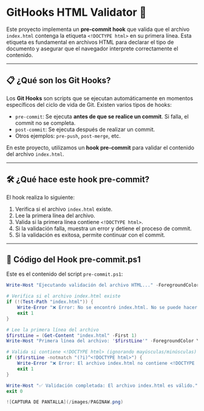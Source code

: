 # GitHooks HTML Validator 🚦

Este proyecto implementa un **pre-commit hook** que valida que el archivo `index.html` contenga la etiqueta `<!DOCTYPE html>` en su primera línea. Esta etiqueta es fundamental en archivos HTML para declarar el tipo de documento y asegurar que el navegador interprete correctamente el contenido.

---

## 📋 **¿Qué son los Git Hooks?**

Los **Git Hooks** son scripts que se ejecutan automáticamente en momentos específicos del ciclo de vida de Git. Existen varios tipos de hooks:

- `pre-commit`: Se ejecuta **antes de que se realice un commit**. Si falla, el commit no se completa.
- `post-commit`: Se ejecuta después de realizar un commit.
- Otros ejemplos: `pre-push`, `post-merge`, etc.

En este proyecto, utilizamos un **hook pre-commit** para validar el contenido del archivo `index.html`.

---

## 🛠 **¿Qué hace este hook pre-commit?**

El hook realiza lo siguiente:

1. Verifica si el archivo `index.html` existe.
2. Lee la primera línea del archivo.
3. Valida si la primera línea contiene `<!DOCTYPE html>`.
4. Si la validación falla, muestra un error y detiene el proceso de commit.
5. Si la validación es exitosa, permite continuar con el commit.

---

## 📜 **Código del Hook pre-commit.ps1**

Este es el contenido del script `pre-commit.ps1`:

```powershell
Write-Host "Ejecutando validación del archivo HTML..." -ForegroundColor Cyan

# Verifica si el archivo index.html existe
if (!(Test-Path "index.html")) {
    Write-Error "❌ Error: No se encontró index.html. No se puede hacer commit."
    exit 1
}

# Lee la primera línea del archivo
$firstLine = (Get-Content "index.html" -First 1)
Write-Host "Primera línea del archivo: '$firstLine'" -ForegroundColor Yellow

# Valida si contiene <!DOCTYPE html> (ignorando mayúsculas/minúsculas)
if ($firstLine -notmatch "(?i)^<!DOCTYPE html>") {
    Write-Error "❌ Error: El archivo index.html no contiene <!DOCTYPE html>."
    exit 1
}

Write-Host "✅ Validación completada: El archivo index.html es válido." -ForegroundColor Green
exit 0

![CAPTURA DE PANTALLA](/images/PAGINAW.png)